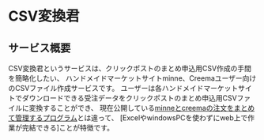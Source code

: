 # CSV変換君

## サービス概要
CSV変換君というサービスは、クリックポストのまとめ申込用CSV作成の手間を簡略化したい、
ハンドメイドマーケットサイトminne、Creemaユーザー向けのCSVファイル作成サービスです。
ユーザーは各ハンドメイドマーケットサイトでダウンロードできる受注データをクリックポストのまとめ申込用CSVファイルに変換することができ、
現在公開している[minneとcreemaの注文をまとめて管理するプログラム](https://zenn.dev/ryo427/articles/6385c43520a4b8)とは違って、
[ExcelやwindowsPCを使わずにweb上で作業が完結できる]ことが特徴です。
